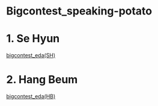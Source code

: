 # Bigcontest_speaking-potato

# 1. Se Hyun
[bigcontest_eda(SH)](https://nbviewer.org/github/sehyun1094/Bigcontest_speaking-potato/blob/main/bigcontest/rmd/bigcontest_eda-SH-.html)


# 2. Hang Beum
[bigcontest_eda(HB)](https://nbviewer.org/github/sehyun1094/Bigcontest_speaking-potato/blob/main/bigcontest/rmd/bigcontest_eda-HB-.html)